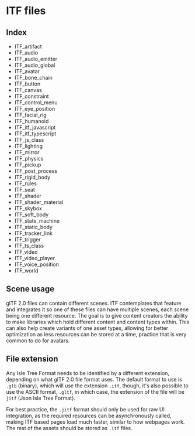 # ITF files

## Index

* ITF_artifact
* ITF_audio
* ITF_audio_emitter
* ITF_audio_global
* ITF_avatar
* ITF_bone_chain
* ITF_button
* ITF_canvas
* ITF_constraint
* ITF_control_menu
* ITF_eye_position
* ITF_facial_rig
* ITF_humanoid
* ITF_itf_javascript
* ITF_itf_typescript
* ITF_js_class
* ITF_lighting
* ITF_mirror
* ITF_physics
* ITF_pickup
* ITF_post_process
* ITF_rigid_body
* ITF_rules
* ITF_seat
* ITF_shader
* ITF_shader_material
* ITF_skybox
* ITF_soft_body
* ITF_state_machine
* ITF_static_body
* ITF_tracker_link
* ITF_trigger
* ITF_ts_class
* ITF_video
* ITF_video_player
* ITF_voice_position
* ITF_world

## Scene usage

glTF 2.0 files can contain different scenes. ITF contemplates that feature and integrates it so one of these files can have multiple scenes, each scene being one different resource. The goal is to give content creators the ability to make libraries which hold different content and content types within. This can also help create variants of one asset types, allowing for better optimization as less resources can be stored at a time, practice that is very common to do for avatars.

## File extension

Any Isle Tree Format needs to be identified by a different extension, depending on what glTF 2.0 file format uses. The default format to use is `.glb` (binary), which will use the extension `.itf`, though, it's also possible to use the ASCII format, `.gltf`, in which case, the extension of the file will be `jitf` (Json Isle Tree Format).

For best practice, the `.jitf` format should only be used for raw UI integration, as the required resources can be asynchronously called, making ITF based pages load much faster, similar to how webpages work. The rest of the assets should be stored as `.itf` files.
